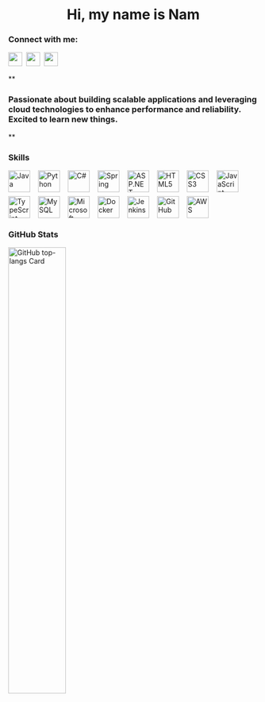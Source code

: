 <div id="toc">
  <ul align="center" style="list-style: none">
    <summary>
      <h1>
        Hi, my name is Nam
      </h1>
    </summary>
  </ul>
</div>

**<h3 align="left">Connect with me:</h3>** 
<p align="left"><a href="mailto:nguyenhientrungnam@gmail.com" target="_blank"><img src="https://img.shields.io/badge/Gmail-D14836?style=for-the-badge&logo=gmail&logoColor=white" height="28" style="margin-right: 4px"></a> <a href="https://www.facebook.com/laguxl" target="_blank"><img src="https://img.shields.io/badge/Facebook-1877F2?style=for-the-badge&logo=facebook&logoColor=white" height="28" style="margin-right: 4px"></a> <a href="https://www.instagram.com/laguxl_" target="_blank"><img src="https://img.shields.io/badge/Instagram-E4405F?style=for-the-badge&logo=instagram&logoColor=white" height="28" style="margin-right: 4px"></a></p>

 **<h3 align="left">Passionate about building scalable applications and leveraging cloud technologies to enhance performance and reliability. Excited to learn new things.







</h3>**

 **<h3 align="left">Skills</h3>**

<div style="display: flex; flex-wrap: wrap; gap: 8px; justify-content: left;"><img src="https://cdn.jsdelivr.net/gh/devicons/devicon/icons/java/java-original.svg" height="44" alt="Java" style="margin-right: 8px"> <img src="https://cdn.jsdelivr.net/gh/devicons/devicon/icons/python/python-original.svg" height="44" alt="Python" style="margin-right: 8px"> <img src="https://cdn.jsdelivr.net/gh/devicons/devicon/icons/csharp/csharp-original.svg" height="44" alt="C#" style="margin-right: 8px"> <img src="https://cdn.jsdelivr.net/gh/devicons/devicon/icons/spring/spring-original.svg" height="44" alt="Spring" style="margin-right: 8px"> <img src="https://cdn.jsdelivr.net/gh/devicons/devicon@latest/icons/dot-net/dot-net-original-wordmark.svg" height="44" alt="ASP.NET" style="margin-right: 8px"> <img src="https://cdn.jsdelivr.net/gh/devicons/devicon/icons/html5/html5-original.svg" height="44" alt="HTML5" style="margin-right: 8px"> <img src="https://cdn.jsdelivr.net/gh/devicons/devicon/icons/css3/css3-original.svg" height="44" alt="CSS3" style="margin-right: 8px"> <img src="https://cdn.jsdelivr.net/gh/devicons/devicon/icons/javascript/javascript-original.svg" height="44" alt="JavaScript" style="margin-right: 8px"> <img src="https://cdn.jsdelivr.net/gh/devicons/devicon/icons/typescript/typescript-original.svg" height="44" alt="TypeScript" style="margin-right: 8px"> <img src="https://cdn.jsdelivr.net/gh/devicons/devicon@latest/icons/mysql/mysql-original-wordmark.svg" height="44" alt="MySQL" style="margin-right: 8px"> <img src="https://cdn.jsdelivr.net/gh/devicons/devicon@latest/icons/microsoftsqlserver/microsoftsqlserver-original-wordmark.svg" height="44" alt="Microsoft SQL Server" style="margin-right: 8px"> <img src="https://cdn.jsdelivr.net/gh/devicons/devicon/icons/docker/docker-original.svg" height="44" alt="Docker" style="margin-right: 8px"> <img src="https://cdn.jsdelivr.net/gh/devicons/devicon/icons/jenkins/jenkins-original.svg" height="44" alt="Jenkins" style="margin-right: 8px"> <img src="https://cdn.jsdelivr.net/gh/devicons/devicon/icons/github/github-original.svg" height="44" alt="GitHub" style="margin-right: 8px"> <img src="https://cdn.jsdelivr.net/gh/devicons/devicon@latest/icons/amazonwebservices/amazonwebservices-original-wordmark.svg" height="44" alt="AWS" style="margin-right: 8px"></div>

 **<h3 align="left">GitHub Stats</h3>**

<p align="left">
  <img width="48%" src="https://github-readme-stats.vercel.app/api/top-langs?username=lagux-coding&theme=react&hide_title=false&layout=compact&langs_count=6&hide_progress=false&card_width=400" alt="GitHub top-langs Card" />
</p>
